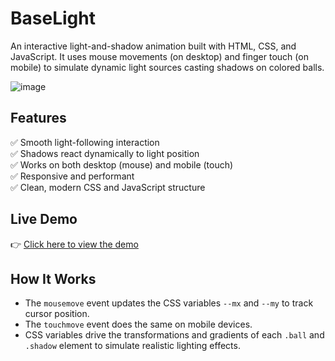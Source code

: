 # BaseLight

An interactive light-and-shadow animation built with HTML, CSS, and JavaScript. It uses mouse movements (on desktop) and finger touch (on mobile) to simulate dynamic light sources casting shadows on colored balls.

![image](https://github.com/user-attachments/assets/17e75f82-5b62-48ec-9026-fbbf4f7332c6)


## Features

✅ Smooth light-following interaction  
✅ Shadows react dynamically to light position  
✅ Works on both desktop (mouse) and mobile (touch)  
✅ Responsive and performant  
✅ Clean, modern CSS and JavaScript structure

## Live Demo

👉 [Click here to view the demo](https://base-light.vercel.app/)  

## How It Works

- The `mousemove` event updates the CSS variables `--mx` and `--my` to track cursor position.
- The `touchmove` event does the same on mobile devices.
- CSS variables drive the transformations and gradients of each `.ball` and `.shadow` element to simulate realistic lighting effects.
